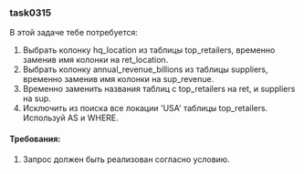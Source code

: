 
### task0315

В этой задаче тебе потребуется:
1. Выбрать колонку hq_location из таблицы top_retailers, временно заменив имя колонки на ret_location.
2. Выбрать колонку annual_revenue_billions из таблицы suppliers, временно заменив имя колонки на sup_revenue.
3. Временно заменить названия таблиц с top_retailers на ret, и suppliers на sup.
4. Исключить из поиска все локации &#39;USA&#39; таблицы top_retailers.
Используй AS и WHERE.


#### Требования:
1.	Запрос должен быть реализован согласно условию.


